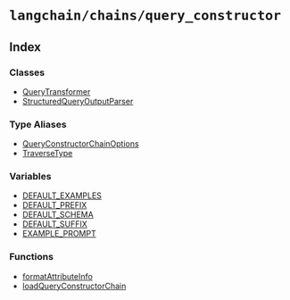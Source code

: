 `langchain/chains/query_constructor`
====================================

Index[](#index "Direct link to Index")
---------------------------------------

### Classes[](#classes "Direct link to Classes")

*   [QueryTransformer](/docs/api/chains_query_constructor/classes/QueryTransformer)
*   [StructuredQueryOutputParser](/docs/api/chains_query_constructor/classes/StructuredQueryOutputParser)

### Type Aliases[](#type-aliases "Direct link to Type Aliases")

*   [QueryConstructorChainOptions](/docs/api/chains_query_constructor/types/QueryConstructorChainOptions)
*   [TraverseType](/docs/api/chains_query_constructor/types/TraverseType)

### Variables[](#variables "Direct link to Variables")

*   [DEFAULT\_EXAMPLES](/docs/api/chains_query_constructor/variables/DEFAULT_EXAMPLES)
*   [DEFAULT\_PREFIX](/docs/api/chains_query_constructor/variables/DEFAULT_PREFIX)
*   [DEFAULT\_SCHEMA](/docs/api/chains_query_constructor/variables/DEFAULT_SCHEMA)
*   [DEFAULT\_SUFFIX](/docs/api/chains_query_constructor/variables/DEFAULT_SUFFIX)
*   [EXAMPLE\_PROMPT](/docs/api/chains_query_constructor/variables/EXAMPLE_PROMPT)

### Functions[](#functions "Direct link to Functions")

*   [formatAttributeInfo](/docs/api/chains_query_constructor/functions/formatAttributeInfo)
*   [loadQueryConstructorChain](/docs/api/chains_query_constructor/functions/loadQueryConstructorChain)